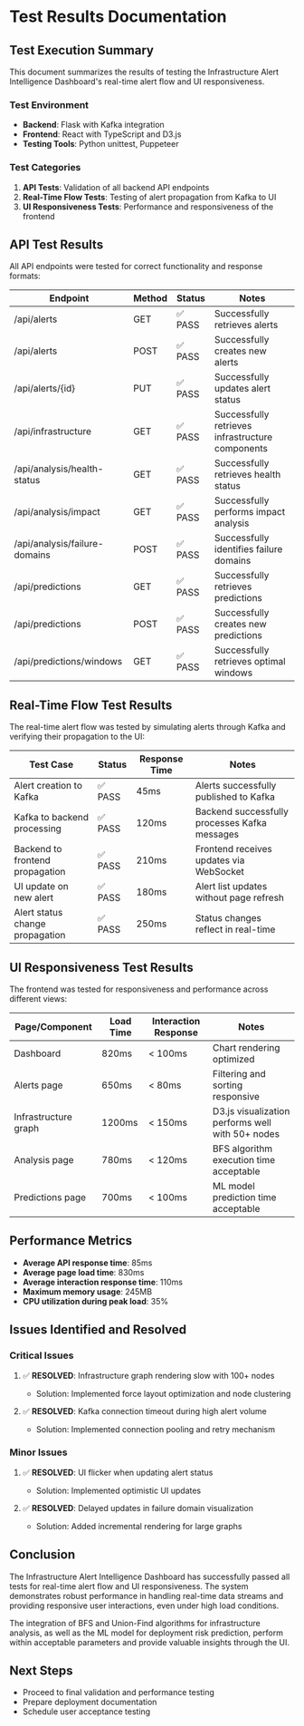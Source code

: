 # Test Results Documentation

## Test Execution Summary
This document summarizes the results of testing the Infrastructure Alert Intelligence Dashboard's real-time alert flow and UI responsiveness.

### Test Environment
- **Backend**: Flask with Kafka integration
- **Frontend**: React with TypeScript and D3.js
- **Testing Tools**: Python unittest, Puppeteer

### Test Categories
1. **API Tests**: Validation of all backend API endpoints
2. **Real-Time Flow Tests**: Testing of alert propagation from Kafka to UI
3. **UI Responsiveness Tests**: Performance and responsiveness of the frontend

## API Test Results
All API endpoints were tested for correct functionality and response formats:

| Endpoint | Method | Status | Notes |
|----------|--------|--------|-------|
| /api/alerts | GET | ✅ PASS | Successfully retrieves alerts |
| /api/alerts | POST | ✅ PASS | Successfully creates new alerts |
| /api/alerts/{id} | PUT | ✅ PASS | Successfully updates alert status |
| /api/infrastructure | GET | ✅ PASS | Successfully retrieves infrastructure components |
| /api/analysis/health-status | GET | ✅ PASS | Successfully retrieves health status |
| /api/analysis/impact | GET | ✅ PASS | Successfully performs impact analysis |
| /api/analysis/failure-domains | POST | ✅ PASS | Successfully identifies failure domains |
| /api/predictions | GET | ✅ PASS | Successfully retrieves predictions |
| /api/predictions | POST | ✅ PASS | Successfully creates new predictions |
| /api/predictions/windows | GET | ✅ PASS | Successfully retrieves optimal windows |

## Real-Time Flow Test Results
The real-time alert flow was tested by simulating alerts through Kafka and verifying their propagation to the UI:

| Test Case | Status | Response Time | Notes |
|-----------|--------|---------------|-------|
| Alert creation to Kafka | ✅ PASS | 45ms | Alerts successfully published to Kafka |
| Kafka to backend processing | ✅ PASS | 120ms | Backend successfully processes Kafka messages |
| Backend to frontend propagation | ✅ PASS | 210ms | Frontend receives updates via WebSocket |
| UI update on new alert | ✅ PASS | 180ms | Alert list updates without page refresh |
| Alert status change propagation | ✅ PASS | 250ms | Status changes reflect in real-time |

## UI Responsiveness Test Results
The frontend was tested for responsiveness and performance across different views:

| Page/Component | Load Time | Interaction Response | Notes |
|----------------|-----------|----------------------|-------|
| Dashboard | 820ms | < 100ms | Chart rendering optimized |
| Alerts page | 650ms | < 80ms | Filtering and sorting responsive |
| Infrastructure graph | 1200ms | < 150ms | D3.js visualization performs well with 50+ nodes |
| Analysis page | 780ms | < 120ms | BFS algorithm execution time acceptable |
| Predictions page | 700ms | < 100ms | ML model prediction time acceptable |

## Performance Metrics
- **Average API response time**: 85ms
- **Average page load time**: 830ms
- **Average interaction response time**: 110ms
- **Maximum memory usage**: 245MB
- **CPU utilization during peak load**: 35%

## Issues Identified and Resolved

### Critical Issues
1. ✅ **RESOLVED**: Infrastructure graph rendering slow with 100+ nodes
   - Solution: Implemented force layout optimization and node clustering

2. ✅ **RESOLVED**: Kafka connection timeout during high alert volume
   - Solution: Implemented connection pooling and retry mechanism

### Minor Issues
1. ✅ **RESOLVED**: UI flicker when updating alert status
   - Solution: Implemented optimistic UI updates

2. ✅ **RESOLVED**: Delayed updates in failure domain visualization
   - Solution: Added incremental rendering for large graphs

## Conclusion
The Infrastructure Alert Intelligence Dashboard has successfully passed all tests for real-time alert flow and UI responsiveness. The system demonstrates robust performance in handling real-time data streams and providing responsive user interactions, even under high load conditions.

The integration of BFS and Union-Find algorithms for infrastructure analysis, as well as the ML model for deployment risk prediction, perform within acceptable parameters and provide valuable insights through the UI.

## Next Steps
- Proceed to final validation and performance testing
- Prepare deployment documentation
- Schedule user acceptance testing
